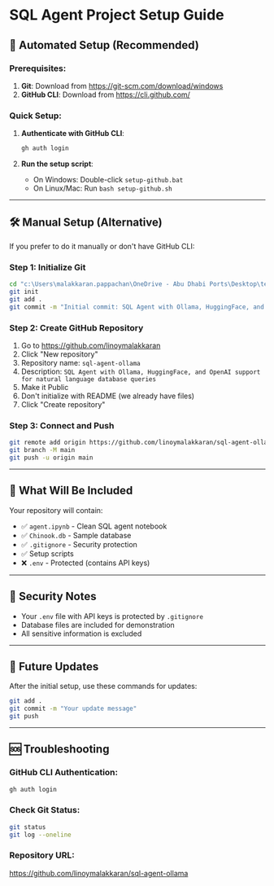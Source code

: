 # SQL Agent Project Setup Guide

## 🚀 Automated Setup (Recommended)

### Prerequisites:
1. **Git**: Download from https://git-scm.com/download/windows
2. **GitHub CLI**: Download from https://cli.github.com/

### Quick Setup:
1. **Authenticate with GitHub CLI**:
   ```bash
   gh auth login
   ```
   
2. **Run the setup script**:
   - On Windows: Double-click `setup-github.bat`
   - On Linux/Mac: Run `bash setup-github.sh`

---

## 🛠️ Manual Setup (Alternative)

If you prefer to do it manually or don't have GitHub CLI:

### Step 1: Initialize Git
```bash
cd "c:\Users\malakkaran.pappachan\OneDrive - Abu Dhabi Ports\Desktop\test"
git init
git add .
git commit -m "Initial commit: SQL Agent with Ollama, HuggingFace, and OpenAI support"
```

### Step 2: Create GitHub Repository
1. Go to https://github.com/linoymalakkaran
2. Click "New repository"
3. Repository name: `sql-agent-ollama`
4. Description: `SQL Agent with Ollama, HuggingFace, and OpenAI support for natural language database queries`
5. Make it Public
6. Don't initialize with README (we already have files)
7. Click "Create repository"

### Step 3: Connect and Push
```bash
git remote add origin https://github.com/linoymalakkaran/sql-agent-ollama.git
git branch -M main
git push -u origin main
```

---

## 📁 What Will Be Included

Your repository will contain:
- ✅ `agent.ipynb` - Clean SQL agent notebook
- ✅ `Chinook.db` - Sample database
- ✅ `.gitignore` - Security protection
- ✅ Setup scripts
- ❌ `.env` - Protected (contains API keys)

---

## 🔐 Security Notes

- Your `.env` file with API keys is protected by `.gitignore`
- Database files are included for demonstration
- All sensitive information is excluded

---

## 🔄 Future Updates

After the initial setup, use these commands for updates:
```bash
git add .
git commit -m "Your update message"
git push
```

---

## 🆘 Troubleshooting

### GitHub CLI Authentication:
```bash
gh auth login
```

### Check Git Status:
```bash
git status
git log --oneline
```

### Repository URL:
https://github.com/linoymalakkaran/sql-agent-ollama
